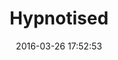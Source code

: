 ---
layout: post
title: 'Hypnotised'
date: '2016-03-26 17:52:53'
last_modified_at: '2024-09-18 18:33:21'
category: "Cambridge"
tags:
  - UK
  - Cambridge
  - trees
description: "Long exposure pictures of trees shaken by the wind"
featImage: '20160326_cambridge-2504.webp'
featImageAlt: 'Trees shaken by the wind, branches blurred'
featImageWidth: '1440'
featImageHeight: '960'
coffeeTable: false
---